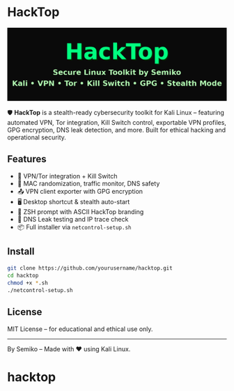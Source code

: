 # HackTop
![HackTop](HackTop-Banner-COMPACT.png)




🛡️ **HackTop** is a stealth-ready cybersecurity toolkit for Kali Linux – featuring automated VPN, Tor integration, Kill Switch control, exportable VPN profiles, GPG encryption, DNS leak detection, and more. Built for ethical hacking and operational security.

## Features

- 🔐 VPN/Tor integration + Kill Switch
- 🧱 MAC randomization, traffic monitor, DNS safety
- 📤 VPN client exporter with GPG encryption
- 🖥️ Desktop shortcut & stealth auto-start
- 🎨 ZSH prompt with ASCII HackTop branding
- 🧪 DNS Leak testing and IP trace check
- 📦 Full installer via `netcontrol-setup.sh`

## Install

```bash
git clone https://github.com/yourusername/hacktop.git
cd hacktop
chmod +x *.sh
./netcontrol-setup.sh
```

## License
MIT License – for educational and ethical use only.

---

By Semiko – Made with ❤️ using Kali Linux.
# hacktop
